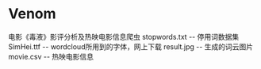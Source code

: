 # Venom
电影《毒液》影评分析及热映电影信息爬虫
stopwords.txt -- 停用词数据集
SimHei.ttf -- wordcloud所用到的字体，网上下载
result.jpg -- 生成的词云图片
movie.csv -- 热映电影信息
